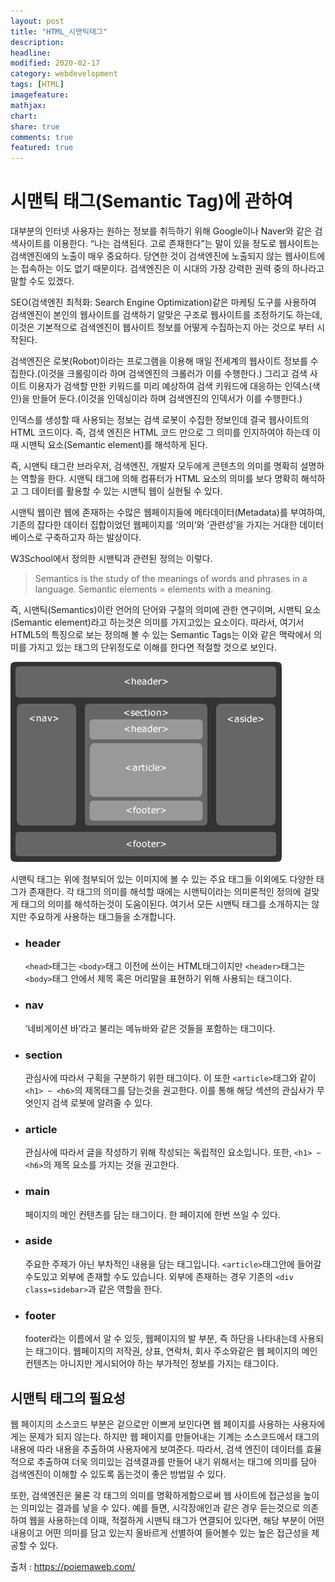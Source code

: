 ```yaml
---
layout: post
title: "HTML_시맨틱태그"
description:
headline:
modified: 2020-02-17
category: webdevelopment
tags: [HTML]
imagefeature:
mathjax:
chart:
share: true
comments: true
featured: true
---
```


# 시맨틱 태그(Semantic Tag)에 관하여

대부분의 인터넷 사용자는 원하는 정보를 취득하기 위해 Google이나 Naver와 같은 검색사이트를 이용한다. “나는 검색된다. 고로 존재한다”는 말이 있을 정도로 웹사이트는 검색엔진에의 노출이 매우 중요하다. 당연한 것이 검색엔진에 노출되지 않는 웹사이트에는 접속하는 이도 없기 때문이다. 검색엔진은 이 시대의 가장 강력한 권력 중의 하나라고 말할 수도 있겠다.

SEO(검색엔진 최적화: Search Engine Optimization)같은 마케팅 도구를 사용하여 검색엔진이 본인의 웹사이트를 검색하기 알맞은 구조로 웹사이트를 조정하기도 하는데, 이것은 기본적으로 검색엔진이 웹사이트 정보를 어떻게 수집하는지 아는 것으로 부터 시작된다.

검색엔진은 로봇(Robot)이라는 프로그램을 이용해 매일 전세계의 웹사이트 정보를 수집한다.(이것을 크롤링이라 하며 검색엔진의 크롤러가 이를 수행한다.) 그리고 검색 사이트 이용자가 검색할 만한 키워드를 미리 예상하여 검색 키워드에 대응하는 인덱스(색인)을 만들어 둔다.(이것을 인덱싱이라 하며 검색엔진의 인덱서가 이를 수행한다.)

인덱스를 생성할 때 사용되는 정보는 검색 로봇이 수집한 정보인데 결국 웹사이트의 HTML 코드이다. 즉, 검색 엔진은 HTML 코드 만으로 그 의미를 인지하여야 하는데 이때 시맨틱 요소(Semantic element)를 해석하게 된다.

<span class="orange">즉, 시맨틱 태그란 브라우저, 검색엔진, 개발자 모두에게 콘텐츠의 의미를 명확히 설명하는 역할을 한다.</span> 시맨틱 태그에 의해 컴퓨터가 HTML 요소의 의미를 보다 명확히 해석하고 그 데이터를 활용할 수 있는 시맨틱 웹이 실현될 수 있다.

시맨틱 웹이란 웹에 존재하는 수많은 웹페이지들에 메타데이터(Metadata)를 부여하여, 기존의 잡다한 데이터 집합이었던 웹페이지를 ‘의미’와 ‘관련성’을 가지는 거대한 데이터베이스로 구축하고자 하는 발상이다.

W3School에서 정의한 시맨틱과 관련된 정의는 이렇다.

> Semantics is the study of the meanings of words and phrases in a language.
> Semantic elements = elements with a meaning.

즉, 시맨틱(Semantics)이란 언어의 단어와 구절의 의미에 관한 연구이며, 시맨틱 요소(Semantic element)라고 하는것은 의미를 가지고있는 요소이다.
따라서, 여기서 HTML5의 특징으로 보는 정의해 볼 수 있는 Semantic Tags는 이와 같은 맥락에서 의미를 가지고 있는 태그의 단위정도로 이해를 한다면 적절할 것으로 보인다.

![sementic](https://github.com/lsh58/lsh58.github.io/blob/master/images/semantic_tags.gif?raw=true)

시맨틱 태그는 위에 첨부되어 있는 이미지에 볼 수 있는 주요 태그들 이외에도 다양한 태그가 존재한다. 각 태그의 의미를 해석할 때에는 시맨틱이라는 의미론적인 정의에 걸맞게 태그의 의미를 해석하는것이 도움이된다. 여기서 모든 시맨틱 태그를 소개하지는 않지만 주요하게 사용하는 태그들을 소개합니다.

-   ### header
    `<head>`태그는 `<body>`태그 이전에 쓰이는 HTML태그이지만 `<header>`태그는 `<body>`태그 안에서 제목 혹은 머리말을 표현하기 위해 사용되는 태그이다.
-   ### nav
    ‘네비게이션 바’라고 불리는 메뉴바와 같은 것들을 포함하는 태그이다.
-   ### section
    관심사에 따라서 구획을 구분하기 위한 태그이다. 이 또한 `<article>`태그와 같이 `<h1> ~ <h6>`의 제목태그를 담는것을 권고한다. 이를 통해 해당 섹션의 관심사가 무엇인지 검색 로봇에 알려줄 수 있다.
-   ### article
    관심사에 따라서 글을 작성하기 위해 작성되는 독립적인 요소입니다. 또한, `<h1> ~ <h6>`의 제목 요소를 가지는 것을 권고한다.
-   ### main
    페이지의 메인 컨텐츠를 담는 태그이다. 한 페이지에 한번 쓰일 수 있다.
-   ### aside
    주요한 주제가 아닌 부차적인 내용을 담는 태그입니다. `<article>`태그안에 들어갈 수도있고 외부에 존재할 수도 있습니다. 외부에 존재하는 경우 기존의 `<div class=sidebar>`과 같은 역할을 한다.
-   ### footer
    footer라는 이름에서 알 수 있듯, 웹페이지의 발 부분, 즉 하단을 나타내는데 사용되는 태그이다. 웹페이지의 저작권, 상표, 연락처, 회사 주소와같은 웹 페이지의 메인 컨텐츠는 아니지만 게시되어야 하는 부가적인 정보를 가지는 태그이다.

## 시맨틱 태그의 필요성

웹 페이지의 소스코드 부분은 겉으로만 이쁘게 보인다면 웹 페이지를 사용하는 사용자에게는 문제가 되지 않는다. 하지만 웹 페이지를 만들어내는 기계는 소스코드에서 태그의 내용에 따라 내용을 추출하여 사용자에게 보여준다.
따라서, 검색 엔진이 데이터를 효율적으로 추출하여 더욱 의미있는 검색결과를 만들어 내기 위해서는 태그에 의미를 담아 검색엔진이 이해할 수 있도록 돕는것이 좋은 방법일 수 있다.

또한, 검색엔진은 물론 각 태그의 의미를 명확하게함으로써 웹 사이트에 접근성을 높이는 의미있는 결과를 낳을 수 있다. 예를 들면, 시각장애인과 같은 경우 듣는것으로 의존하여 웹을 사용하는데 이때, 적절하게 시맨틱 태그가 연결되어 있다면, 해당 부분이 어떤 내용이고 어떤 의미를 담고 있는지 올바르게 선별하여 들어볼수 있는 높은 접근성을 제공할 수 있다.

출처 : <https://poiemaweb.com/>
